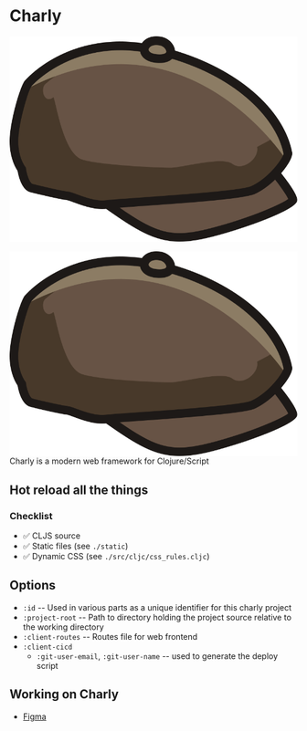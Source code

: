 # Charly

![Charly Logo](https://raw.githubusercontent.com/zk/charly/main/app/static/img/charly-logo-right.svg)

<img src="https://raw.githubusercontent.com/zk/charly/main/app/static/img/charly-logo-right.svg"
 alt="Charly logo" align="right" />

Charly is a modern web framework for Clojure/Script


## Hot reload all the things

### Checklist
* ✅ CLJS source
* ✅ Static files (see `./static`)
* ✅ Dynamic CSS (see `./src/cljc/css_rules.cljc`)


## Options

* `:id` -- Used in various parts as a unique identifier for this charly project
* `:project-root` -- Path to directory holding the project source relative to the working directory
* `:client-routes` -- Routes file for web frontend
* `:client-cicd`
  * `:git-user-email`, `:git-user-name` -- used to generate the deploy script



## Working on Charly

* [Figma](https://www.figma.com/file/9sfOfkNHPSiMKCyLS6w2KJ/Charly?node-id=0%3A1&viewport=655%2C505%2C1)

